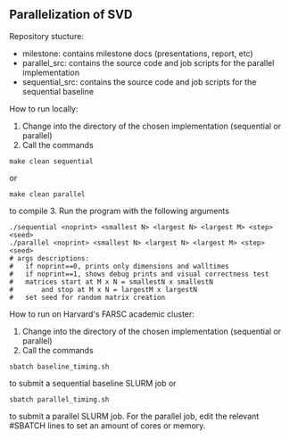 ## Parallelization of SVD

Repository stucture:

- milestone: contains milestone docs (presentations, report, etc)
- parallel_src: contains the source code and job scripts for the parallel implementation
- sequential_src: contains the source code and job scripts for the sequential baseline

How to run locally:

1. Change into the directory of the chosen implementation (sequential or parallel)
2. Call the commands
```
make clean sequential
```
or 
```
make clean parallel
```
to compile
3. Run the program with the following arguments
```
./sequential <noprint> <smallest N> <largest N> <largest M> <step> <seed>
./parallel <noprint> <smallest N> <largest N> <largest M> <step> <seed>
# args descriptions:
#   if noprint==0, prints only dimensions and walltimes
#   if noprint==1, shows debug prints and visual correctness test
#   matrices start at M x N = smallestN x smallestN
#       and stop at M x N = largestM x largestN
#   set seed for random matrix creation
```

How to run on Harvard's FARSC academic cluster:
1. Change into the directory of the chosen implementation (sequential or parallel)
2. Call the commands
```
sbatch baseline_timing.sh
```
to submit a sequential baseline SLURM job or
```
sbatch parallel_timing.sh
```
to submit a parallel SLURM job. For the parallel job, edit the relevant #SBATCH lines to set an amount of cores or memory.
